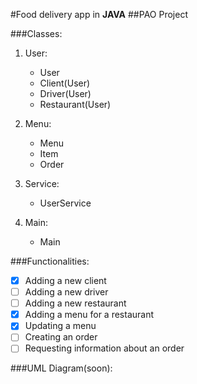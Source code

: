 #Food delivery app in **JAVA**
##PAO Project

###Classes:
1. User:
    * User
    * Client(User)
    * Driver(User)
    * Restaurant(User)
    
2. Menu:
    * Menu
    * Item
    * Order
    
3. Service:
    * UserService
    
4. Main:
    * Main
   
[//]: # (devider)

###Functionalities:

-[x] Adding a new client
-[ ] Adding a new driver
-[ ] Adding a new restaurant
-[x] Adding a menu for a restaurant
-[x] Updating a menu
-[ ] Creating an order
-[ ] Requesting information about an order

###UML Diagram(soon):